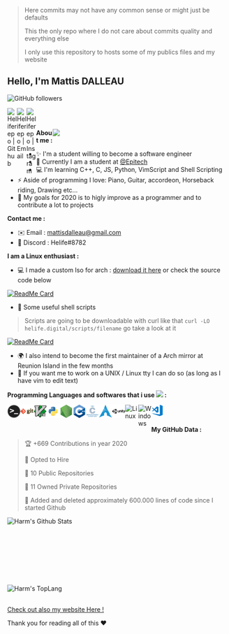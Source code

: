 > Here commits may not have any common sense or might just be defaults
>
> This the only repo where I do not care about commits quality and everything else
>
> I only use this repository to hosts some of my publics files and my website

[gmail]: mailto:mattisdalleau@gmail.com
[github]: https://www.github.com/Heliferepo
[instagram]: https://www.instagram.com/_mattisss

<h2>Hello, I'm Mattis DALLEAU</h2>

![GitHub followers](https://img.shields.io/github/followers/Heliferepo?label=Follow&style=social)


[<img align="left" alt="Heliferepo | Github" width="22px" src="https://image.flaticon.com/icons/svg/733/733553.svg" />][github]
[<img align="left" alt="Heliferepo | Email" width="22px" src="https://image.flaticon.com/icons/svg/732/732200.svg" />][gmail]
[<img align="left" alt="Heliferepo | Instagram" width="22px" src="https://image.flaticon.com/icons/svg/733/733558.svg" />][instagram]

</br>
</br>

<img align='right' src="https://i.pinimg.com/originals/30/23/83/302383c530b39f5a65f11b4ef986e3ce.gif" width="400">**About me :**

- ✨ I'm a student willing to become a software engineer
- 📘 Currently I am a student at [@Epitech](https://www.epitech.eu/)
- 💻 I'm learning C++, C, JS, Python, VimScript and Shell Scripting
- ⚡ Aside of programming I love: Piano, Guitar, accordeon, Horseback riding, Drawing etc...
- 🥅 My goals for 2020 is to higly improve as a programmer and to contribute a lot to projects

**Contact me :**
- ✉️ Email : mattisdalleau@gmail.com
- 💬 Discord : Helife#8782

**I am a Linux enthusiast :**
- 💻 I made a custom Iso for arch : [download it here](https://files.norech.com/iso/nolife/whythis/WhyThis_1.0-2020.08.03-x86_64.iso) or check the source code below

[![ReadMe Card](https://github-readme-stats.vercel.app/api/pin/?username=Heliferepo&repo=whythis.iso&theme=buefy&hide_border=true)](https://github.com/Heliferepo/whythis.iso)

- 🌁 Some useful shell scripts

> Scripts are going to be downloadable with curl like that `curl -LO helife.digital/scripts/filename` go take a look at it

[![ReadMe Card](https://github-readme-stats.vercel.app/api/pin/?username=Heliferepo&repo=mattisdalleau.github.io&theme=buefy&hide_border=true)](https://github.com/Heliferepo/mattisdalleau.github.io)

- 🌍 I also intend to become the first maintainer of a Arch mirror at Reunion Island in the few months
- 💾 If you want me to work on a UNIX / Linux tty I can do so (as long as I have vim to edit text)</br>


**Programming Languages and softwares that i use <img src="https://media.giphy.com/media/WUlplcMpOCEmTGBtBW/giphy.gif" width="30">  :**

<img align="left" height="30" src="https://raw.githubusercontent.com/github/explore/80688e429a7d4ef2fca1e82350fe8e3517d3494d/topics/terminal/terminal.png">
<img align="left" height="30" src="https://raw.githubusercontent.com/github/explore/80688e429a7d4ef2fca1e82350fe8e3517d3494d/topics/git/git.png">
<img align="left" height="30" src="https://raw.githubusercontent.com/github/explore/80688e429a7d4ef2fca1e82350fe8e3517d3494d/topics/vim/vim.png">
<img align="left" height="30" src="https://raw.githubusercontent.com/github/explore/80688e429a7d4ef2fca1e82350fe8e3517d3494d/topics/python/python.png">
<img align="left" height="30" src="https://raw.githubusercontent.com/github/explore/80688e429a7d4ef2fca1e82350fe8e3517d3494d/topics/nodejs/nodejs.png">
<img align="left" height="30" src="https://raw.githubusercontent.com/github/explore/80688e429a7d4ef2fca1e82350fe8e3517d3494d/topics/cpp/cpp.png">
<img align="left" height="30" src="https://raw.githubusercontent.com/github/explore/80688e429a7d4ef2fca1e82350fe8e3517d3494d/topics/c/c.png">
<img align="left" height="30" src="https://raw.githubusercontent.com/github/explore/master/topics/archlinux/archlinux.png">
<img align="left" height="30" src="https://raw.githubusercontent.com/github/explore/80688e429a7d4ef2fca1e82350fe8e3517d3494d/topics/unity/unity.png">
<img align="left" alt="Linux" width="30px" src="https://image.flaticon.com/icons/svg/226/226772.svg">
<img align="left" alt="Windows" width="30px" src="https://image.flaticon.com/icons/svg/882/882702.svg">
<img align="left" alt="Visual Studio Code" width="26px" src="https://raw.githubusercontent.com/github/explore/80688e429a7d4ef2fca1e82350fe8e3517d3494d/topics/visual-studio-code/visual-studio-code.png" />

</br>
</br>

**My GitHub Data :** 

> 🏆 +669 Contributions in year 2020 
 > 
> 💼 Opted to Hire
 > 
> 📜 10 Public Repositories 
 > 
> 🔑 11 Owned Private Repositories 
 >
> 📝 Added and deleted approximately 600.000 lines of code since I started Github
 >


<div style="-webkit-column-count: 2; -moz-column-count: 2; column-count: 2; -webkit-column-rule: 1px dotted #e0e0e0; -moz-column-rule: 1px dotted #e0e0e0; column-rule: 1px dotted #e0e0e0;">
    <div style="display: inline-block;">
        <img width="450" height="150" img align="left" alt="Harm's Github Stats" src="https://github-readme-stats.vercel.app/api?username=Heliferepo&theme=buefy&show_icons=true&include_all_commits=true&count_private=true&hide_border=true&hide=issues" class="responsive" />
    </div>
    <div style="display: inline-block;">
        <img width="350" height="150" img align="center" alt="Harm's TopLang" src="https://github-readme-stats.vercel.app/api/top-langs/?username=Heliferepo&theme=buefy&hide_border=true&layout=compact&count_private=true&hide=html, css, perl" class="responsive"/>
    </div>
</div>
<br/>


[Check out also my website Here !](https://helife.digital)

Thank you for reading all of this :heart:
